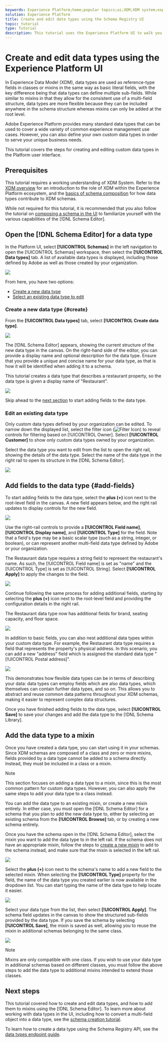 ```yaml
---
keywords: Experience Platform;home;popular topics;ui;XDM;XDM system;experience data model;Experience data model;Experience Data Model;data model;Data Model;schema registry;Schema Registry;schema;Schema;schemas;Schemas;create;data type;data types;
solution: Experience Platform
title: Create and edit data types using the Schema Registry UI
topic: tutorial
type: Tutorial
description: This tutorial uses the Experience Platform UI to walk you through the steps to compose a custom data type.
---
```


# Create and edit data types using the Experience Platform UI

In Experience Data Model (XDM), data types are used as reference-type fields in classes or mixins in the same way as basic literal fields, with the key difference being that data types can define multiple sub-fields. While similar to mixins in that they allow for the consistent use of a multi-field structure, data types are more flexible because they can be included anywhere in the schema structure whereas mixins can only be added at the root level. 

Adobe Experience Platform provides many standard data types that can be used to cover a wide variety of common experience management use cases. However, you can also define your own custom data types in order to serve your unique business needs.

This tutorial covers the steps for creating and editing custom data types in the Platform user interface.

## Prerequisites

This tutorial requires a working understanding of XDM System. Refer to the [XDM overview](../home.md) for an introduction to the role of XDM within the Experience Platform ecosystem, and the [basics of schema composition](../schema/composition.md) for how data types contribute to XDM schemas.

While not required for this tutorial, it is recommended that you also follow the tutorial on [composing a schema in the UI](./-schema-ui.md) to familiarize yourself with the various capabilities of the [!DNL Schema Editor].

## Open the [!DNL Schema Editor] for a data type

In the Platform UI, select **[!UICONTROL Schemas]** in the left navigation to open the [!UICONTROL Schemas] workspace, then select the **[!UICONTROL Data types]** tab. A list of available data types is displayed, including those defined by Adobe as well as those created by your organization.

![](../images/tutorials/create-datatype/data-types-tab.png)

From here, you have two options:

* [Create a new data type](#create)
* [Select an existing data type to edit](#edit)

### Create a new data type {#create}

From the **[!UICONTROL Data types]** tab, select **[!UICONTROL Create data type]**.

![](../images/tutorials/create-datatype/create.png)

The [!DNL Schema Editor] appears, showing the current structure of the new data type in the canvas. On the right-hand side of the editor, you can provide a display name and optional description for the data type. Ensure that you provide a unique and concise name for your data type, as that is how it will be identified when adding it to a schema.

This tutorial creates a data type that describes a restaurant property, so the data type is given a display name of "Restaurant".

![](../images/tutorials/create-datatype/data-type-properties.png)

Skip ahead to the [next section](#add-fields) to start adding fields to the data type.

### Edit an existing data type

Only custom data types defined by your organization can be edited. To narrow down the displayed list, select the filter icon (![Filter Icon](../images/tutorials/create-datatype/filter.png)) to reveal controls for filtering based on [!UICONTROL Owner]. Select **[!UICONTROL Customer]** to show only custom data types owned by your organization.

Select the data type you want to edit from the list to open the right rail, showing the details of the data type. Select the name of the data type in the right rail to open its structure in the [!DNL Schema Editor].

![](../images/tutorials/create-datatype/edit.png)

## Add fields to the data type {#add-fields}

To start adding fields to the data type, select the **plus (+)** icon next to the root-level field in the canvas. A new field appears below, and the right rail updates to display controls for the new field.

![](../images/tutorials/create-datatype/new-field.png)

Use the right-rail controls to provide a **[!UICONTROL Field name]**, **[!UICONTROL Display name]**, and **[!UICONTROL Type]** for the field. Note that a field's type may be a basic scalar type (such as a string, integer, or boolean), or can represent another multi-field data type defined by Adobe or your organization.

The Restaurant data type requires a string field to represent the restaurant's name. As such, the [!UICONTROL Field name] is set as "name" and the [!UICONTROL Type] is set as [!UICONTROL String]. Select **[!UICONTROL Apply]** to apply the changes to the field.

![](../images/tutorials/create-datatype/name-field.png)

Continue following the same process for adding additional fields, starting by selecting the **plus (+)** icon next to the root-level field and providing the configuration details in the right rail.

The Restaurant data type now has additional fields for brand, seating capacity, and floor space.

![](../images/tutorials/create-datatype/more-fields.png)

In addition to basic fields, you can also nest additional data types within your custom data type. For example, the Restaurant data type requires a field that represents the property's physical address. In this scenario, you can add a new "address" field which is assigned the standard data type "[!UICONTROL Postal address]".

![](../images/tutorials/create-datatype/address-field.png)

This demonstrates how flexible data types can be in terms of describing your data: data types can employ fields which are also data types, which themselves can contain further data types, and so on. This allows you to abstract and reuse common data patterns throughout your XDM schemas, making it easier to represent complex data structures.

Once you have finished adding fields to the data type, select **[!UICONTROL Save]** to save your changes and add the data type to the [!DNL Schema Library].

## Add the data type to a mixin

Once you have created a data type, you can start using it in your schemas. Since XDM schemas are composed of a class and zero or more mixins, fields provided by a data type cannot be added to a schema directly. Instead, they must be included in a class or a mixin.

>[!NOTE]
>
>This section focuses on adding a data type to a mixin, since this is the most common pattern for custom data types. However, you can also apply the same steps to add your data type to a class instead.

You can add the data type to an existing mixin, or create a new mixin entirely. In either case, you must open the [!DNL Schema Editor] for a schema that you plan to add the new data type to, either by selecting an existing schema from the **[!UICONTROL Browse]** tab, or by creating a new schema entirely.

Once you have the schema open in the [!DNL Schema Editor], select the mixin you want to add the data type to in the left rail. If the schema does not have an appropriate mixin, follow the steps to [create a new mixin](./create-schema-ui.md#define-mixin) to add to the schema instead, and make sure that the mixin is selected in the left rail.

![](../images/tutorials/create-datatype/mixin-selected.png)

Select the **plus (+)** icon next to the schema's name to add a new field to the selected mixin. When selecting the **[!UICONTROL Type]** property for the field, the name of the data type you created earlier is now available in the dropdown list. You can start typing the name of the data type to help locate it easier.

![](../images/tutorials/create-datatype/add-data-type.png)

Select your data type from the list, then select **[!UICONTROL Apply]**. The schema field updates in the canvas to show the structured sub-fields provided by the data type. If you save the schema by selecting **[!UICONTROL Save]**, the mixin is saved as well, allowing you to reuse the mixin in additional schemas belonging to the same class.

![](../images/tutorials/create-datatype/data-type-added.png)

>[!NOTE]
>
>Mixins are only compatible with one class. If you wish to use your data type in additional schemas based on different classes, you must follow the above steps to add the data type to additional mixins intended to extend those classes.

## Next steps

This tutorial covered how to create and edit data types, and how to add them to mixins using the [!DNL Schema Editor]. To learn more about working with data types in the UI, including how to convert a multi-field object into a data type, see the [schema creation tutorial](./create-schema-ui.md#datatype).

To learn how to create a data type using the Schema Registry API, see the [data types endpoint guide](../api/data-types.md#create).